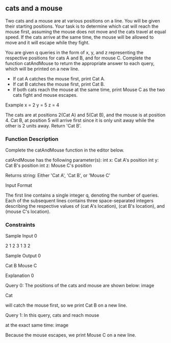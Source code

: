 ## cats and a mouse

Two cats and a mouse are at various positions on a line. You will be given their starting positions. Your task is to determine which cat will reach the mouse first, assuming the mouse does not move and the cats travel at equal speed. If the cats arrive at the same time, the mouse will be allowed to move and it will escape while they fight.

You are given q queries in the form of x, y, and z representing the respective positions for cats A and B, and for mouse C. Complete the function catAndMouse
to return the appropriate answer to each query, which will be printed on a new line.

- If cat A catches the mouse first, print Cat A.
- If cat B catches the mouse first, print Cat B.
- If both cats reach the mouse at the same time, print Mouse C as the two cats fight and mouse escapes.

Example
x = 2
y = 5
z = 4

The cats are at positions 2(Cat A) and 5(Cat B), and the mouse is at position 4. Cat B, at position 5 will arrive first since it is only unit away while the other is 2 units away. Return 'Cat B'.

### Function Description

Complete the catAndMouse function in the editor below.

catAndMouse has the following parameter(s):
int x: Cat A's position
int y: Cat B's position
int z: Mouse C's position

Returns
string: Either 'Cat A', 'Cat B', or 'Mouse C'

Input Format

The first line contains a single integer q, denoting the number of queries.
Each of the subsequent lines contains three space-separated integers describing the respective values of (cat A's location), (cat B's location), and (mouse C's location).

### Constraints

Sample Input 0

2
1 2 3
1 3 2

Sample Output 0

Cat B
Mouse C

Explanation 0

Query 0: The positions of the cats and mouse are shown below: image

Cat

will catch the mouse first, so we print Cat B on a new line.

Query 1: In this query, cats
and reach mouse

at the exact same time: image

Because the mouse escapes, we print Mouse C on a new line.
